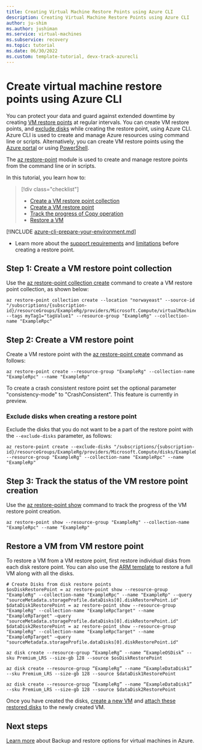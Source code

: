 ```yaml
---
title: Creating Virtual Machine Restore Points using Azure CLI
description: Creating Virtual Machine Restore Points using Azure CLI
author: ju-shim
ms.author: jushiman
ms.service: virtual-machines
ms.subservice: recovery
ms.topic: tutorial
ms.date: 06/30/2022
ms.custom: template-tutorial, devx-track-azurecli
---
```



# Create virtual machine restore points using Azure CLI

You can protect your data and guard against extended downtime by creating [VM restore points](virtual-machines-create-restore-points.md#about-vm-restore-points) at regular intervals. You can create VM restore points, and [exclude disks](#exclude-disks-when-creating-a-restore-point) while creating the restore point, using Azure CLI. Azure CLI is used to create and manage Azure resources using command line or scripts. Alternatively, you can create VM restore points using the [Azure portal](virtual-machines-create-restore-points-portal.md) or using [PowerShell](virtual-machines-create-restore-points-powershell.md).

The [az restore-point](/cli/azure/restore-point) module is used to create and manage restore points from the command line or in scripts.

In this tutorial, you learn how to:

> [!div class="checklist"]
> * [Create a VM restore point collection](#step-1-create-a-vm-restore-point-collection)
> * [Create a VM restore point](#step-2-create-a-vm-restore-point)
> * [Track the progress of Copy operation](#step-3-track-the-status-of-the-vm-restore-point-creation)
> * [Restore a VM](#restore-a-vm-from-vm-restore-point)

[!INCLUDE [azure-cli-prepare-your-environment.md](~/reusable-content/azure-cli/azure-cli-prepare-your-environment.md)]
- Learn more about the [support requirements](concepts-restore-points.md) and [limitations](virtual-machines-create-restore-points.md#limitations) before creating a restore point.

## Step 1: Create a VM restore point collection

Use the [az restore-point collection create](/cli/azure/restore-point/collection#az-restore-point-collection-create) command to create a VM restore point collection, as shown below:
```
az restore-point collection create --location "norwayeast" --source-id "/subscriptions/{subscription-id}/resourceGroups/ExampleRg/providers/Microsoft.Compute/virtualMachines/ExampleVM" --tags myTag1="tagValue1" --resource-group "ExampleRg" --collection-name "ExampleRpc"
```
## Step 2: Create a VM restore point

Create a VM restore point with the [az restore-point create](/cli/azure/restore-point#az-restore-point-create) command as follows:

```
az restore-point create --resource-group "ExampleRg" --collection-name "ExampleRpc" --name "ExampleRp"
```
To create a crash consistent restore point set the optional parameter "consistency-mode" to "CrashConsistent". This feature is currently in preview.

### Exclude disks when creating a restore point
Exclude the disks that you do not want to be a part of the restore point with the `--exclude-disks` parameter, as follows:
```
az restore-point create --exclude-disks "/subscriptions/{subscription-id}/resourceGroups/ExampleRg/providers/Microsoft.Compute/disks/ExampleDisk1" --resource-group "ExampleRg" --collection-name "ExampleRpc" --name "ExampleRp"
```
## Step 3: Track the status of the VM restore point creation
Use the [az restore-point show](/cli/azure/restore-point#az-restore-point-show) command to track the progress of the VM restore point creation.
```
az restore-point show --resource-group "ExampleRg" --collection-name "ExampleRpc" --name "ExampleRp"
```
## Restore a VM from VM restore point
To restore a VM from a VM restore point, first restore individual disks from each disk restore point. You can also use the [ARM template](https://github.com/Azure/Virtual-Machine-Restore-Points/blob/main/RestoreVMFromRestorePoint.json) to restore a full VM along with all the disks.
```
# Create Disks from disk restore points 
$osDiskRestorePoint = az restore-point show --resource-group "ExampleRg" --collection-name "ExampleRpc" --name "ExampleRp" --query "sourceMetadata.storageProfile.dataDisks[0].diskRestorePoint.id"
$dataDisk1RestorePoint = az restore-point show --resource-group "ExampleRg" --collection-name "ExampleRpcTarget" --name "ExampleRpTarget" –query "sourceMetadata.storageProfile.dataDisks[0].diskRestorePoint.id"
$dataDisk2RestorePoint = az restore-point show --resource-group "ExampleRg" --collection-name "ExampleRpcTarget" --name "ExampleRpTarget" –query "sourceMetadata.storageProfile.dataDisks[0].diskRestorePoint.id"
 
az disk create --resource-group “ExampleRg” --name “ExampleOSDisk” --sku Premium_LRS --size-gb 128 --source $osDiskRestorePoint

az disk create --resource-group “ExampleRg” --name “ExampleDataDisk1” --sku Premium_LRS --size-gb 128 --source $dataDisk1RestorePoint

az disk create --resource-group “ExampleRg” --name “ExampleDataDisk1” --sku Premium_LRS --size-gb 128 --source $dataDisk2RestorePoint
```
Once you have created the disks, [create a new VM](./scripts/create-vm-from-managed-os-disks.md) and [attach these restored disks](./linux/add-disk.md#attach-an-existing-disk) to the newly created VM.

## Next steps
[Learn more](./backup-recovery.md) about Backup and restore options for virtual machines in Azure.
